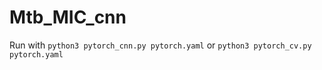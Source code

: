 # Mtb_MIC_cnn

Run with `python3 pytorch_cnn.py pytorch.yaml` or `python3 pytorch_cv.py pytorch.yaml`
